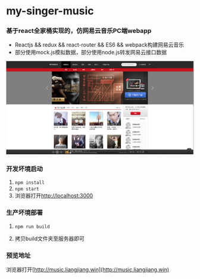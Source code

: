 # my-singer-music

### 基于react全家桶实现的，仿网易云音乐PC端webapp
* Reactjs && redux && react-router && ES6 && webpack构建网易云音乐
* 部分使用mock.js模拟数据，部分使用node.js转发网易云接口数据

![Mou icon](./preview.png)

### 开发坏境启动

1. `npm install`
2. `npm start`
3. 浏览器打开[http://localhost:3000](http://localhost:3000)

### 生产坏境部署

1. `npm run build`

2. 拷贝build文件夹至服务器即可

###  预览地址

浏览器打开[http://music.liangjiang.win](http://music.liangjiang.win)
